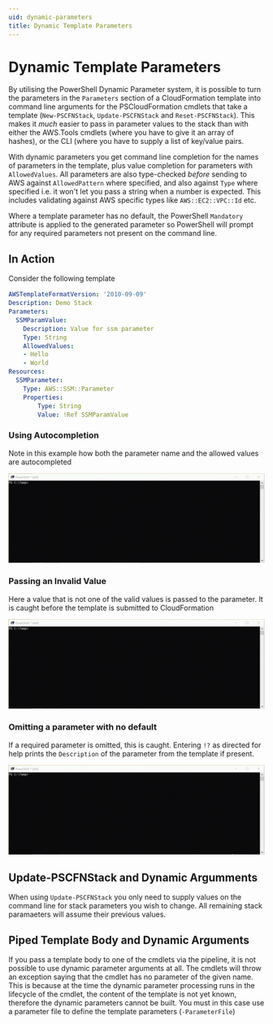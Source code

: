 ```yaml
---
uid: dynamic-parameters
title: Dynamic Template Parameters
---
```

# Dynamic Template Parameters

By utilising the PowerShell Dynamic Parameter system, it is possible to turn the parameters in the `Parameters` section of a CloudFormation template into command line arguments for the PSCloudFormation cmdlets that take a template (`New-PSCFNStack`, `Update-PSCFNStack` and `Reset-PSCFNStack`). This makes it *much* easier to pass in parameter values to the stack than with either the AWS.Tools cmdlets (where you have to give it an array of hashes), or the CLI (where you have to supply a list of key/value pairs.

With dynamic parameters you get command line completion for the names of parameters in the template, plus value completion for parameters with `AllowedValues`. All parameters are also type-checked *before* sending to AWS against `AllowedPattern` where specified, and also against `Type` where specified i.e. it won't let you pass a string when a number is expected. This includes validating against AWS specific types like `AWS::EC2::VPC::Id` etc.

Where a template parameter has no default, the PowerShell `Mandatory` attribute is applied to the generated parameter so PowerShell will prompt for any required parameters not present on the command line.

## In Action

Consider the following template

```yaml
AWSTemplateFormatVersion: '2010-09-09'
Description: Demo Stack
Parameters:
  SSMParamValue:
    Description: Value for ssm parameter
    Type: String
    AllowedValues:
    - Hello
    - World
Resources:
  SSMParameter:
    Type: AWS::SSM::Parameter
    Properties:
        Type: String
        Value: !Ref SSMParamValue
```

### Using Autocompletion

Note in this example how both the parameter name and the allowed values are autocompleted

![Good Arguments](../images/good-args.gif)

### Passing an Invalid Value

Here a value that is not one of the valid values is passed to the parameter. It is caught before the template is submitted to CloudFormation

![Invalide Arguments](../images/invalid-args.gif)

### Omitting a parameter with no default

If a required parameter is omitted, this is caught. Entering `!?` as directed for help prints the `Description` of the parameter from the template if present.

![Mandatory Arguments](../images/mandatory-args.gif)

## Update-PSCFNStack and Dynamic Argumments

When using `Update-PSCFNStack` you only need to supply values on the command line for stack parameters you wish to change. All remaining stack paramaeters will assume their previous values.

## Piped Template Body and Dynamic Arguments

If you pass a template body to one of the cmdlets via the pipeline, it is not possible to use dynamic parameter arguments at all. The cmdlets will throw an exception saying that the cmdlet has no parameter of the given name. This is because at the time the dynamic parameter processing runs in the lifecycle of the cmdlet, the content of the template is not yet known, therefore the dynamic parameters cannot be built. You must in this case use a parameter file to define the template parameters (`-ParameterFile`)


